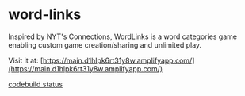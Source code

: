 # word-links
Inspired by NYT's Connections, WordLinks is a word categories game enabling custom game creation/sharing and unlimited play.

Visit it at: [https://main.d1hlpk6rt31y8w.amplifyapp.com/](https://main.d1hlpk6rt31y8w.amplifyapp.com/)


[codebuild status](https://rjanycj1re.execute-api.us-west-2.amazonaws.com/default)
